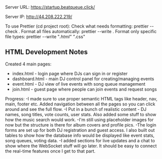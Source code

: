 Server URL: https://startup.beatqueue.click/

Server IP: http://44.208.222.219/

To use Prettier (cd project root):
Check what needs formatting:
prettier --check .
Format all files automatically:
prettier --write .
Format only specific file types:
prettier --write "_.html" "_.css"

## HTML Development Notes

Created 4 main pages:

- index.html - login page where DJs can sign in or register
- dashboard.html - main DJ control panel for creating/managing events
- event.html - DJ view of live events with song queue management
- join.html - guest page where people can join events and request songs

Progress:
-I made sure to use proper semantic HTML tags like header, nav, main, footer etc. Added navigation between all the pages so you can click around and see the full flow.
-I Put in a bunch of realistic content - DJ names, song titles, vote counts, user stats. Also added some stuff to show how the music search would work.
-I'm still using placeholder images for now but the structure is there for album covers and profile pics.
-The login forms are set up for both DJ registration and guest access. I also built out tables to show how the database info would be displayed like event stats, song queues, voting data.
-I added sections for live updates and a chat to show where the WebSocket stuff will go later. It should be easy to connect the real-time features once I get to that part.
